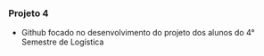 ### Projeto 4
- Github focado no desenvolvimento do projeto dos alunos do 4° Semestre de Logística
<div>
  <a href="https://github.com/GRUPO4LOG4">
</div>
